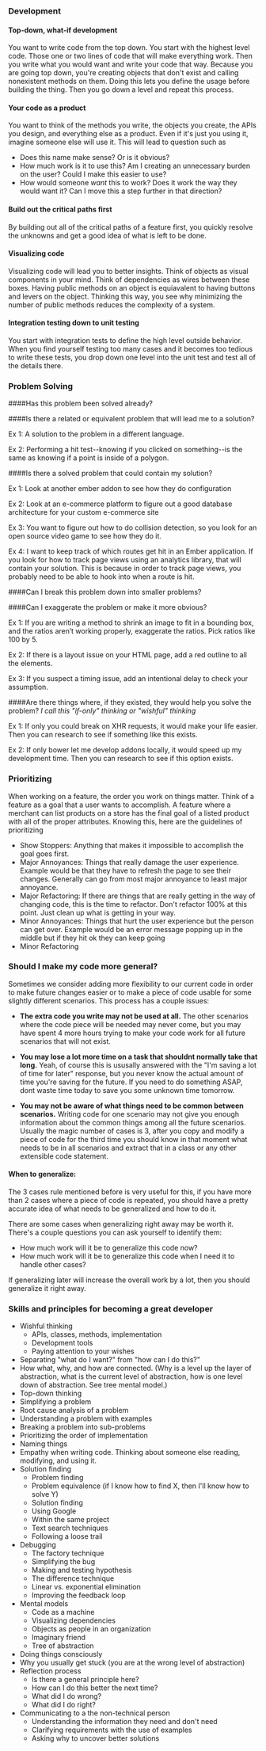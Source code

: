 ### Development

#### Top-down, what-if development
You want to write code from the top down. You start with the highest level code. Those one or two lines of code that will make everything work. Then you write what you would want and write your code that way. Because you are going top down, you're creating objects that don't exist and calling nonexistent methods on them. Doing this lets you define the usage before building the thing. Then you go down a level and repeat this process.

#### Your code as a product
You want to think of the methods you write, the objects you create, the APIs you design, and everything else as a product. Even if it's just you using it, imagine someone else will use it. This will lead to question such as
- Does this name make sense? Or is it obvious?
- How much work is it to use this? Am I creating an unnecessary burden on the user? Could I make this easier to use?
- How would someone *want* this to work? Does it work the way they would want it? Can I move this a step further in that direction?

#### Build out the critical paths first
By building out all of the critical paths of a feature first, you quickly resolve the unknowns and get a good idea of what is left to be done. 

#### Visualizing code
Visualizing code will lead you to better insights. Think of objects as visual components in your mind. Think of dependencies as wires between these boxes. Having public methods on an object is equiavalent to having buttons and levers on the object. Thinking this way, you see why minimizing the number of public methods reduces the complexity of a system.

#### Integration testing down to unit testing
You start with integration tests to define the high level outside behavior. When you find yourself testing too many cases and it becomes too tedious to write these tests, you drop down one level into the unit test and test all of the details there.

### Problem Solving
####Has this problem been solved already?

####Is there a related or equivalent problem that will lead me to a solution?

Ex 1: A solution to the problem in a different language.

Ex 2: Performing a hit test--knowing if you clicked on something--is the same as knowing if a point is inside of a polygon.

####Is there a solved problem that could contain my solution?

Ex 1: Look at another ember addon to see how they do configuration

Ex 2: Look at an e-commerce platform to figure out a good database architecture for your custom e-commerce site

Ex 3: You want to figure out how to do collision detection, so you look for an open source video game to see how they do it.

Ex 4: I want to keep track of which routes get hit in an Ember application. If you look for how to track page views using an analytics library, that will contain your solution. This is because in order to track page views, you probably need to be able to hook into when a route is hit.

####Can I break this problem down into smaller problems?

####Can I exaggerate the problem or make it more obvious?

Ex 1: If you are writing a method to shrink an image to fit in a bounding box, and the ratios aren’t working properly, exaggerate the ratios. Pick ratios like 100 by 5.

Ex 2: If there is a layout issue on your HTML page, add a red outline to all the elements.

Ex 3: If you suspect a timing issue, add an intentional delay to check your assumption.

####Are there things where, if they existed, they would help you solve the problem?
_I call this "if-only" thinking or "wishful" thinking_

Ex 1: If only you could break on XHR requests, it would make your life easier. Then you can research to see if something like this exists.

Ex 2: If only bower let me develop addons locally, it would speed up my development time. Then you can research to see if this option exists.

### Prioritizing
When working on a feature, the order you work on things matter. Think of a feature as a goal that a user wants to accomplish. A feature where a merchant can list products on a store has the final goal of a listed product with all of the proper attributes. Knowing this, here are the guidelines of prioritizing

- Show Stoppers: Anything that makes it impossible to accomplish the goal goes first.
- Major Annoyances: Things that really damage the user experience. Example would be that they have to refresh the page to see their changes. Generally can go from most major annoyance to least major annoyance.
- Major Refactoring: If there are things that are really getting in the way of changing code, this is the time to refactor. Don't refactor 100% at this point. Just clean up what is getting in your way.
- Minor Annoyances: Things that hurt the user experience but the person can get over. Example would be an error message popping up in the middle but if they hit ok they can keep going
- Minor Refactoring

### Should I make my code more general?
Sometimes we consider adding more flexibility to our current code in order to make future changes easier or to make a piece of code usable for some slightly different scenarios. This process has a couple issues:

-  **The extra code you write may not be used at all.**
The other scenarios where the code piece will be needed may never come, but you may have spent 4 more hours trying to make your code work for all future scenarios that will not exist.

- **You may lose a lot more time on a task that shouldnt normally take that long.**
    Yeah, of course this is ususally answered with the "I'm saving a lot of time for later" response, but you never know the actual amount of time you're saving for the future. If you need to do something ASAP, dont waste time today to save you some unknown time tomorrow.

- **You may not be aware of what things need to be common between scenarios.**
    Writing code for one scenario may not give you enough information about the common things among all the future scenarios. Usually the magic number of cases is 3, after you copy and modify a piece of code for the third time you should know in that moment what needs to be in all scenarios and extract that in a class or any other extensible code statement.

#### When to generalize:

The 3 cases rule mentioned before is very useful for this, if you have more than 2 cases where a piece of code is repeated, you should have a pretty accurate idea of what needs to be generalized and how to do it.

There are some cases when generalizing right away may be worth it. There's a couple questions you can ask yourself to identify them:

- How much work will it be to generalize this code now?
- How much work will it be to generalize this code when I need it to handle other cases?

If generalizing later will increase the overall work by a lot, then you should generalize it right away.

### Skills and principles for becoming a great developer
- Wishful thinking
  - APIs, classes, methods, implementation
  - Development tools
  - Paying attention to your wishes
- Separating "what do I want?" from "how can I do this?"
- How what, why, and how are connected. (Why is a level up the layer of abstraction, what is the current level of abstraction, how is one level down of abstraction. See tree mental model.)
- Top-down thinking
- Simplifying a problem
- Root cause analysis of a problem
- Understanding a problem with examples
- Breaking a problem into sub-problems
- Prioritizing the order of implementation
- Naming things
- Empathy when writing code. Thinking about someone else reading, modifying, and using it.
- Solution finding
  - Problem finding
  - Problem equivalence (if I know how to find X, then I'll know how to solve Y)
  - Solution finding
  - Using Google
  - Within the same project
  - Text search techniques
  - Following a loose trail 
- Debugging
  - The factory technique
  - Simplifying the bug
  - Making and testing hypothesis
  - The difference technique
  - Linear vs. exponential elimination 
  - Improving the feedback loop
- Mental models
  - Code as a machine
  - Visualizing dependencies
  - Objects as people in an organization
  - Imaginary friend
  - Tree of abstraction
- Doing things consciously
- Why you usually get stuck (you are at the wrong level of abstraction)
- Reflection process
  - Is there a general principle here?
  - How can I do this better the next time?
  - What did I do wrong?
  - What did I do right?
- Communicating to a the non-technical person
  - Understanding the information they need and don't need
  - Clarifying requirements with the use of examples
  - Asking why to uncover better solutions
